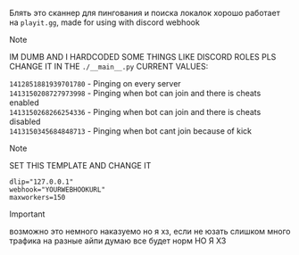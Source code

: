 Блять это сканнер для пингования и поиска локалок хорошо работает на `playit.gg`, made for using with discord webhook

> [!NOTE]
> IM DUMB AND I HARDCODED SOME THINGS LIKE DISCORD ROLES PLS CHANGE IT IN THE `./__main__.py`
> CURRENT VALUES:
> 
> `1412851881939701780` - Pinging on every server</br>
> `1413150208727973998` - Pinging when bot can join and there is cheats enabled</br>
> `1413150268266254336` - Pinging when bot can join and there is cheats disabled</br>
> `1413150345684848713` - Pinging when bot cant join because of kick</br>


> [!NOTE]
> SET THIS TEMPLATE AND CHANGE IT
> ```
> dlip="127.0.0.1"
> webhook="YOURWEBHOOKURL"
> maxworkers=150
> ```

> [!IMPORTANT]
> возможно это немного наказуемо но я хз, если не юзать слишком много трафика на разные айпи думаю все будет норм НО Я ХЗ

